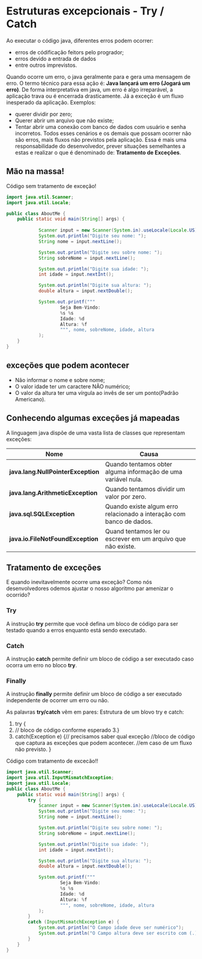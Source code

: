 # Estruturas excepcionais - Try / Catch

Ao executar o código java, diferentes erros podem ocorrer:
* erros de códificação feitors pelo progrador;
* erros devido a entrada de dados
* entre outros imprevistos.

Quando ocorre um erro, o java geralmente para e gera uma mensagem de erro. O termo técnico para essa ação é: **Java lançará um erro (Jogará um erro)**.
De forma interpretativa em java, um erro é algo irreparável, a aplicação trava ou é encerrada drasticamente. Já a exceção é um fluxo inesperado da aplicação.
Exemplos:
* querer dividir por zero;
* Querer abrir um arquivo que não existe;
* Tentar abrir uma conexão com banco de dados com usuário e senha incorretos.
Todos esses cenários e os demais que possam ocorrer não são erros, mais fluxos não previstos pela aplicação.
Essa é mais uma responsabilidade do desenvolvedor, prever situações semelhantes a estas e realizar o que é denominado de: **Tratamento de Exceções**.

## Mão na massa!
Código sem tratamento de exceção!
```java
import java.util.Scanner;
import java.util.Locale;

public class AboutMe {
    public static void main(String[] args) {
        
            Scanner input = new Scanner(System.in).useLocale(Locale.US);
            System.out.println("Digite seu nome: ");
            String nome = input.nextLine();

            System.out.println("Digite seu sobre nome: ");
            String sobreNome = input.nextLine();

            System.out.println("Digite sua idade: ");
            int idade = input.nextInt();

            System.out.println("Digite sua altura: ");
            double altura = input.nextDouble();

            System.out.printf("""
                    Seja Bem-Vindo:
                    %s %s
                    Idade: %d
                    Altura: %f
                    """, nome, sobreNome, idade, altura
            );
    }
}

```



## exceções que podem acontecer

* Não informar o nome e sobre nome;
* O valor idade ter um caractere NÃO numérico;
* O valor da altura ter uma vírgula ao invês de ser um ponto(Padrão Americano).

## Conhecendo algumas exceções já mapeadas
A linguagem java dispõe de uma vasta lista de classes que representam exceções:

| Nome | Causa |
|----|-----|
|**java.lang.NullPointerException**|Quando tentamos obter alguma informação de uma variável nula.
|**java.lang.ArithmeticException**|Quando tentamos dividir um valor por zero.|
|**java.sql.SQLException**| Quando existe algum erro relacionado a interação com banco de dados.|
|**java.io.FileNotFoundException**| Quand tentamos ler ou escrever em um arquivo que não existe.|

## Tratamento de exceções

E quando inevitavelmente ocorre uma exceção? Como nós desenvolvedores odemos ajustar o nosso algoritmo par amenizar o ocorrido?

### Try
A instrução **try** permite que você defina um bloco de código para ser testado quando a erros enquanto está sendo executado.

### Catch
A instrução **catch** permite definir um bloco de código a ser executado caso ocorra um erro no bloco **try**.

### Finally
A instrução **finally** permite definir um bloco de código a ser executado independente de ocorrer um erro ou não.

As palavras **try/catch** vêm em pares:
Estrutura de um blovo try e catch:

1. try {
2.	// bloco de código conforme esperado
3.}
4. catch(Exception e) {// precisamos saber qual exceção
//bloco de código que captura as exceções que podem acontecer.
//em caso de um fluxo não previsto.
}


Código com tratamento de excecão!!
```java
import java.util.Scanner;
import java.util.InputMismatchException;
import java.util.Locale;
public class AboutMe {
    public static void main(String[] args) {
        try {
            Scanner input = new Scanner(System.in).useLocale(Locale.US);
            System.out.println("Digite seu nome: ");
            String nome = input.nextLine();

            System.out.println("Digite seu sobre nome: ");
            String sobreNome = input.nextLine();

            System.out.println("Digite sua idade: ");
            int idade = input.nextInt();

            System.out.println("Digite sua altura: ");
            double altura = input.nextDouble();

            System.out.printf("""
                    Seja Bem-Vindo:
                    %s %s
                    Idade: %d
                    Altura: %f
                    """, nome, sobreNome, idade, altura
            );
        }
        catch (InputMismatchException e) {
            System.out.println("O Campo idade deve ser numérico");
            System.out.println("O Campo altura deve ser escrito com (.) ponto na sua  parte decimal");
        }
    }
}

```